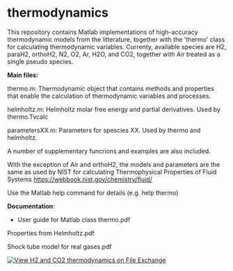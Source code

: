 # thermodynamics

This repository contains Matlab implementations of high-accuracy thermodynamic models from the litterature, together with the 'thermo' class for calculating thermodynamic variables.  Currenty, available species are H2, paraH2, orthoH2, N2, O2, Ar, H2O, and CO2, together with Air treated as a single pseudo species. 

**Main files:**

thermo.m:  Thermodynamic object that contains methods and properties that enable the calculation of thermodynamic variables and processes.

helmholtz.m:  Helmholtz molar free energy and partial derivatives.  Used by thermo.Tvcalc

parametersXX.m: Parameters for spescies XX.  Used by thermo and helmholtz.

A number of supplementary funcrions and examples are also included.

With the exception of Air and orthoH2, the models and parameters are the same as used by NIST for calculating Thermophysical Properties of Fluid Systems
   https://webbook.nist.gov/chemistry/fluid/

Use the Matlab help command for details (e.g. help thermo)

**Documentation**:

- User guide for Matlab class thermo.pdf

Properties from Helmholtz.pdf

Shock tube model for real gases.pdf


[![View H2 and CO2 thermodynamics on File Exchange](https://www.mathworks.com/matlabcentral/images/matlab-file-exchange.svg)](https://se.mathworks.com/matlabcentral/fileexchange/73950)

